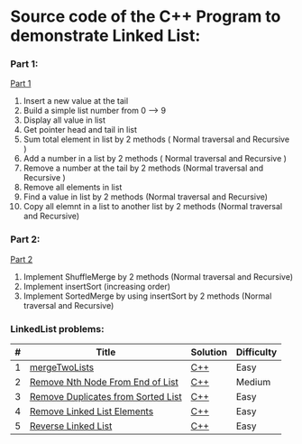 # Source code of the C++ Program to demonstrate Linked List:

### Part 1: 
[Part 1](https://github.com/danghai/C-projects-and-Data-Structure/tree/master/Data_Structure/linkedlist/Part%201)
1. Insert a new value at the tail
2. Build a simple list number from 0 --> 9
3. Display all value in list
4. Get pointer head and tail in list
5. Sum total element in list by 2 methods ( Normal traversal and Recursive ) 
6. Add a number in a list by 2 methods ( Normal traversal and Recursive )
7. Remove a number at the tail by 2 methods (Normal traversal and Recursive )
8. Remove all elements in list
9. Find a value in list by 2 methods (Normal traversal and Recursive)
10. Copy all elemnt in a list to another list by 2 methods (Normal traversal and Recursive) 

### Part 2: 
[Part 2](https://github.com/danghai/C-projects-and-Data-Structure/tree/master/Data_Structure/linkedlist/Part%202)
1. Implement ShuffleMerge by 2 methods (Normal traversal and Recursive)
2. Implement insertSort (increasing order)
3. Implement SortedMerge by using insertSort by 2 methods (Normal traversal and Recursive)

### LinkedList problems: 

| # | Title | Solution | Difficulty |
| --- | --- | --- | --- |
| 1 | [mergeTwoLists](https://leetcode.com/problems/merge-two-sorted-lists/#/description) | [C++](https://github.com/danghai/C-projects-and-Data-Structure/blob/master/Data_Structure/linkedlist/removeKFromList/mergeTwoLists.md) | Easy |
| 2 | [Remove Nth Node From End of List](https://leetcode.com/problems/remove-nth-node-from-end-of-list/#/description) | [C++](https://github.com/danghai/C-projects-and-Data-Structure/blob/master/Data_Structure/linkedlist/removeKFromList/removeNthFromEnd.md) | Medium |
| 3 | [Remove Duplicates from Sorted List ](https://leetcode.com/problems/remove-duplicates-from-sorted-list/#/description) | [C++](https://github.com/danghai/C-projects-and-Data-Structure/blob/master/Data_Structure/linkedlist/removeKFromList/deleteDuplicates.md) | Easy |
| 4 | [Remove Linked List Elements](https://leetcode.com/problems/remove-linked-list-elements/#/description) | [C++](https://github.com/danghai/C-projects-and-Data-Structure/blob/master/Data_Structure/linkedlist/removeKFromList/removeElements.md) | Easy |
| 5 | [Reverse Linked List ](https://leetcode.com/problems/reverse-linked-list/#/description) | [C++](https://github.com/danghai/C-projects-and-Data-Structure/blob/master/Data_Structure/linkedlist/removeKFromList/ReverseLinkedlist.md) | Easy |




